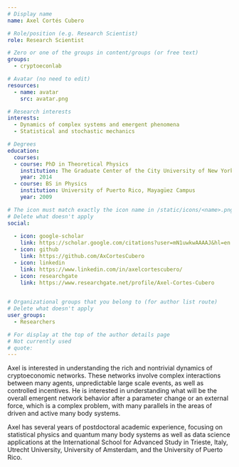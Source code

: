 ```yaml
---
# Display name
name: Axel Cortés Cubero

# Role/position (e.g. Research Scientist)
role: Research Scientist

# Zero or one of the groups in content/groups (or free text)
groups:
  - cryptoeconlab

# Avatar (no need to edit)
resources:
  - name: avatar
    src: avatar.png

# Research interests
interests:
  - Dynamics of complex systems and emergent phenomena
  - Statistical and stochastic mechanics

# Degrees
education:
  courses:
  - course: PhD in Theoretical Physics
    institution: The Graduate Center of the City University of New York
    year: 2014
  - course: BS in Physics
    institution: University of Puerto Rico, Mayagüez Campus
    year: 2009

# The icon must match exactly the icon name in /static/icons/<name>.png
# Delete what doesn't apply
social:
  
  - icon: google-scholar
    link: https://scholar.google.com/citations?user=mN1uwkwAAAAJ&hl=en
  - icon: github
    link: https://github.com/AxCortesCubero
  - icon: linkedin
    link: https://www.linkedin.com/in/axelcortescubero/
  - icon: researchgate
    link: https://www.researchgate.net/profile/Axel-Cortes-Cubero
  

# Organizational groups that you belong to (for author list route)
# Delete what doesn't apply
user_groups:
  - Researchers

# For display at the top of the author details page
# Not currently used
# quote:
---
```



Axel is interested in understanding the rich and nontrivial dynamics of cryptoeconomic networks. These networks involve complex interactions between many agents, unpredictable large scale events, as well as controlled incentives. He is interested in understanding what will be the overall emergent network behavior after a parameter change or an external force, which is a complex problem, with many parallels in the areas of driven and active many body systems.

Axel  has several years of postdoctoral academic experience, focusing on statistical physics and  quantum many body systems as well as data science applications at the International School for Advanced Study in Trieste, Italy,  Utrecht University, University of Amsterdam, and the University of Puerto Rico. 
